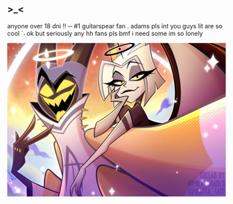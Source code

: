 ## >_<
anyone over 18 dni !! ─ #1 guitarspear fan . adams pls int you guys lit are so cool ˊ˗ 
ok but seriously any hh fans pls bmf i need some im so lonely

![imagealt](https://github.com/guitarspearz/guitarspearz/blob/62d7d9963171224735489bdd6364e65d3285462e/divas.jpg)

